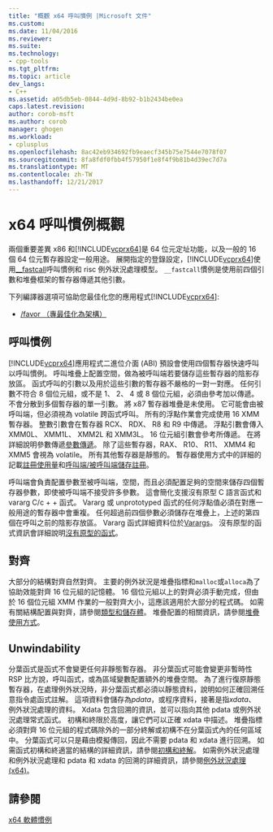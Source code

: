 ```yaml
---
title: "概觀 x64 呼叫慣例 |Microsoft 文件"
ms.custom: 
ms.date: 11/04/2016
ms.reviewer: 
ms.suite: 
ms.technology:
- cpp-tools
ms.tgt_pltfrm: 
ms.topic: article
dev_langs:
- C++
ms.assetid: a05db5eb-0844-4d9d-8b92-b1b2434be0ea
caps.latest.revision: 
author: corob-msft
ms.author: corob
manager: ghogen
ms.workload:
- cplusplus
ms.openlocfilehash: 8ac42eb934692fb9eaecf345b75e7544e7078f07
ms.sourcegitcommit: 8fa8fdf0fbb4f57950f1e8f4f9b81b4d39ec7d7a
ms.translationtype: MT
ms.contentlocale: zh-TW
ms.lasthandoff: 12/21/2017
---
```

# <a name="overview-of-x64-calling-conventions"></a>x64 呼叫慣例概觀
兩個重要差異 x86 和[!INCLUDE[vcprx64](../assembler/inline/includes/vcprx64_md.md)]是 64 位元定址功能，以及一般的 16 個 64 位元暫存器設定一般用途。 展開指定的登錄設定，[!INCLUDE[vcprx64](../assembler/inline/includes/vcprx64_md.md)]使用[__fastcall](../cpp/fastcall.md)呼叫慣例和 risc 例外狀況處理模型。 `__fastcall`慣例是使用前四個引數和堆疊框架的暫存器傳遞其他引數。  
  
 下列編譯器選項可協助您最佳化您的應用程式[!INCLUDE[vcprx64](../assembler/inline/includes/vcprx64_md.md)]:  
  
-   [/favor （專最佳化為架構）](../build/reference/favor-optimize-for-architecture-specifics.md)  
  
## <a name="calling-convention"></a>呼叫慣例  
 [!INCLUDE[vcprx64](../assembler/inline/includes/vcprx64_md.md)]應用程式二進位介面 (ABI) 預設會使用四個暫存器快速呼叫以呼叫慣例。 呼叫堆疊上配置空間，做為被呼叫端若要儲存這些暫存器的陰影存放區。 函式呼叫的引數以及用於這些引數的暫存器不嚴格的一對一對應。 任何引數不符合 8 個位元組，或不是 1、 2、 4 或 8 個位元組，必須由參考加以傳遞。 不會分散到多個暫存器的單一引數。 將 x87 暫存器堆疊是未使用。 它可能會由被呼叫端，但必須視為 volatile 跨函式呼叫。 所有的浮點作業會完成使用 16 XMM 暫存器。 整數引數會在暫存器 RCX、 RDX、 R8 和 R9 中傳遞。 浮點引數會傳入 XMM0L、 XMM1L、 XMM2L 和 XMM3L。 16 位元組引數會參考所傳遞。 在將詳細說明參數傳遞[參數傳遞](../build/parameter-passing.md)。 除了這些暫存器，RAX、 R10、 R11、 XMM4 和 XMM5 會視為 volatile。 所有其他暫存器是靜態的。 暫存器使用方式中的詳細的記載[註冊使用量](../build/register-usage.md)和[呼叫端/被呼叫端儲存註冊](../build/caller-callee-saved-registers.md)。  
  
 呼叫端會負責配置參數至被呼叫端，空間，而且必須配置足夠的空間來儲存四個暫存器參數，即使被呼叫端不接受許多參數。 這會簡化支援沒有原型 C 語言函式和 vararg C/c + + 函式。 Vararg 或 unprototyped 函式的任何浮點值必須在對應一般用途的暫存器中會重複。 任何超過前四個參數必須儲存在堆疊上，上述的第四個在呼叫之前的陰影存放區。 Vararg 函式詳細資料位於[Varargs](../build/varargs.md)。 沒有原型的函式資訊會詳細說明[沒有原型的函式](../build/unprototyped-functions.md)。  
  
## <a name="alignment"></a>對齊  
 大部分的結構對齊自然對齊。 主要的例外狀況是堆疊指標和`malloc`或`alloca`為了協助效能對齊 16 位元組的記憶體。 16 個位元組以上的對齊必須手動完成，但由於 16 個位元組 XMM 作業的一般對齊大小，這應該適用於大部分的程式碼。 如需有關結構配置與對齊，請參閱[類型和儲存體](../build/types-and-storage.md)。 堆疊配置的相關資訊，請參閱[堆疊使用方式](../build/stack-usage.md)。  
  
## <a name="unwindability"></a>Unwindability  
 分葉函式是函式不會變更任何非靜態暫存器。 非分葉函式可能會變更非暫時性 RSP 比方說，呼叫函式，或為區域變數配置額外的堆疊空間。 為了進行復原靜態暫存器，在處理例外狀況時，非分葉函式都必須以靜態資料，說明如何正確回溯任意指令處函式註解。 這項資料會儲存為*pdata*，或程序資料，接著是指*xdata*、 例外狀況處理的資料。 Xdata 包含回溯的資訊，並可以指向其他 pdata 或例外狀況處理常式函式。 初構和終限於高度，讓它們可以正確 xdata 中描述。 堆疊指標必須對齊 16 位元組的程式碼除外的一部分終解或初構不在分葉函式內的任何區域中。 分葉函式可以只是藉由模擬傳回，因此不需要 pdata 和 xdata 進行回溯。 如需函式初構和終適當的結構的詳細資訊，請參閱[初構和終解](../build/prolog-and-epilog.md)。 如需例外狀況處理和例外狀況處理和 pdata 和 xdata 的回溯的詳細資訊，請參閱[例外狀況處理 (x64)](../build/exception-handling-x64.md)。  
  
## <a name="see-also"></a>請參閱  
 [x64 軟體慣例](../build/x64-software-conventions.md)